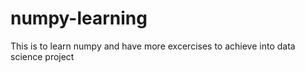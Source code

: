 # numpy-learning
This is to learn numpy and have more excercises to achieve into data science project
